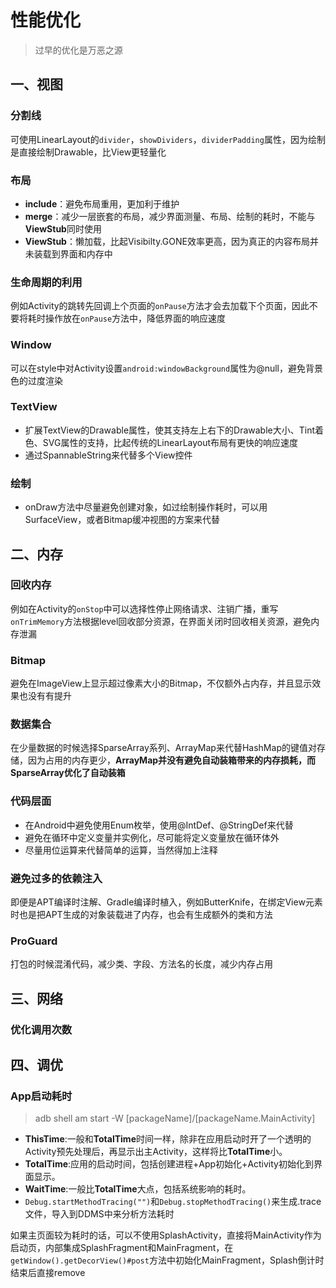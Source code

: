 # 性能优化

> 过早的优化是万恶之源

## 一、视图

### 分割线

可使用LinearLayout的`divider`，`showDividers`，`dividerPadding`属性，因为绘制是直接绘制Drawable，比View更轻量化

### 布局

- **include**：避免布局重用，更加利于维护
- **merge**：减少一层嵌套的布局，减少界面测量、布局、绘制的耗时，不能与**ViewStub**同时使用
- **ViewStub**：懒加载，比起Visibilty.GONE效率更高，因为真正的内容布局并未装载到界面和内存中

### 生命周期的利用

例如Activity的跳转先回调上个页面的`onPause`方法才会去加载下个页面，因此不要将耗时操作放在`onPause`方法中，降低界面的响应速度

### Window

可以在style中对Activity设置`android:windowBackground`属性为@null，避免背景色的过度渲染

### TextView

- 扩展TextView的Drawable属性，使其支持左上右下的Drawable大小、Tint着色、SVG属性的支持，比起传统的LinearLayout布局有更快的响应速度
- 通过SpannableString来代替多个View控件

### 绘制

- onDraw方法中尽量避免创建对象，如过绘制操作耗时，可以用SurfaceView，或者Bitmap缓冲视图的方案来代替

## 二、内存

### 回收内存

例如在Activity的`onStop`中可以选择性停止网络请求、注销广播，重写`onTrimMemory`方法根据level回收部分资源，在界面关闭时回收相关资源，避免内存泄漏

### Bitmap

避免在ImageView上显示超过像素大小的Bitmap，不仅额外占内存，并且显示效果也没有有提升

### 数据集合

在少量数据的时候选择SparseArray系列、ArrayMap来代替HashMap的键值对存储，因为占用的内存更少，**ArrayMap并没有避免自动装箱带来的内存损耗，而SparseArray优化了自动装箱**

### 代码层面

- 在Android中避免使用Enum枚举，使用@IntDef、@StringDef来代替
- 避免在循环中定义变量并实例化，尽可能将定义变量放在循环体外
- 尽量用位运算来代替简单的运算，当然得加上注释

### 避免过多的依赖注入

即便是APT编译时注解、Gradle编译时植入，例如ButterKnife，在绑定View元素时也是把APT生成的对象装载进了内存，也会有生成额外的类和方法

### ProGuard

打包的时候混淆代码，减少类、字段、方法名的长度，减少内存占用

## 三、网络

### 优化调用次数

## 四、调优

### App启动耗时

> adb shell am start -W [packageName]/[packageName.MainActivity]

- **ThisTime**:一般和**TotalTime**时间一样，除非在应用启动时开了一个透明的Activity预先处理后，再显示出主Activity，这样将比**TotalTime**小。 
- **TotalTime**:应用的启动时间，包括创建进程+App初始化+Activity初始化到界面显示。 
- **WaitTime**:一般比**TotalTime**大点，包括系统影响的耗时。
- `Debug.startMethodTracing("")`和`Debug.stopMethodTracing()`来生成.trace文件，导入到DDMS中来分析方法耗时

如果主页面较为耗时的话，可以不使用SplashActivity，直接将MainActivity作为启动页，内部集成SplashFragment和MainFragment，在`getWindow().getDecorView()#post`方法中初始化MainFragment，Splash倒计时结束后直接remove
